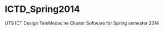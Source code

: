 ICTD_Spring2014
===============

UTS ICT Design TeleMedecine Cluster Software for Spring semester 2014
